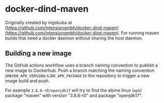 # docker-dind-maven

Originally created by ingokuba at [https://github.com/intensiongmbh/docker-dind-maven](https://github.com/intensiongmbh/docker-dind-maven).
For running maven builds that need a docker daemon without sharing the host daemon.

## Building a new image

The GitHub actions workflow uses a branch naming convention to publish a new image to Dockerhub.
Push a branch matching the naming convention `$MAVEN_APK_VERSION/$JDK_APK_PACKAGE` to the repository to trigger a new image build and push.

For example `3.8.6-r0/openjdk17` will try to find the alpine linux (`apk`) package "maven" with version "3.8.6-r0" and package "openjdk17".
